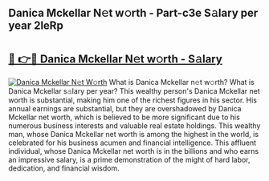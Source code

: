 ## Danica Mckellar N𝚎t w𝚘rth - Part-c3e S𝚊lary per year 2leRp

# <h2><a href="http://gc08ppm.nevu.top/?p=Danica+Mckellar">🔗 👉🔴 Danica Mckellar N𝚎t w𝚘rth - S𝚊lary</a></h2>

[![Danica Mckellar N𝚎t W𝚘rth](https://i.imgur.com/Oavwk0R.jpeg)](http://gc08ppm.nevu.top/?p=Danica+Mckellar)
What is Danica Mckellar n𝚎t w𝚘rth? What is Danica Mckellar s𝚊lary per year?
This wealthy person's Danica Mckellar net worth is substantial, making him one of the richest figures in his sector. His annual earnings are substantial, but they are overshadowed by Danica Mckellar net worth, which is believed to be more significant due to his numerous business interests and valuable real estate holdings. This wealthy man, whose Danica Mckellar net worth is among the highest in the world, is celebrated for his business acumen and financial intelligence. This affluent individual, whose Danica Mckellar net worth is in the billions and who earns an impressive salary, is a prime demonstration of the might of hard labor, dedication, and financial wisdom.
